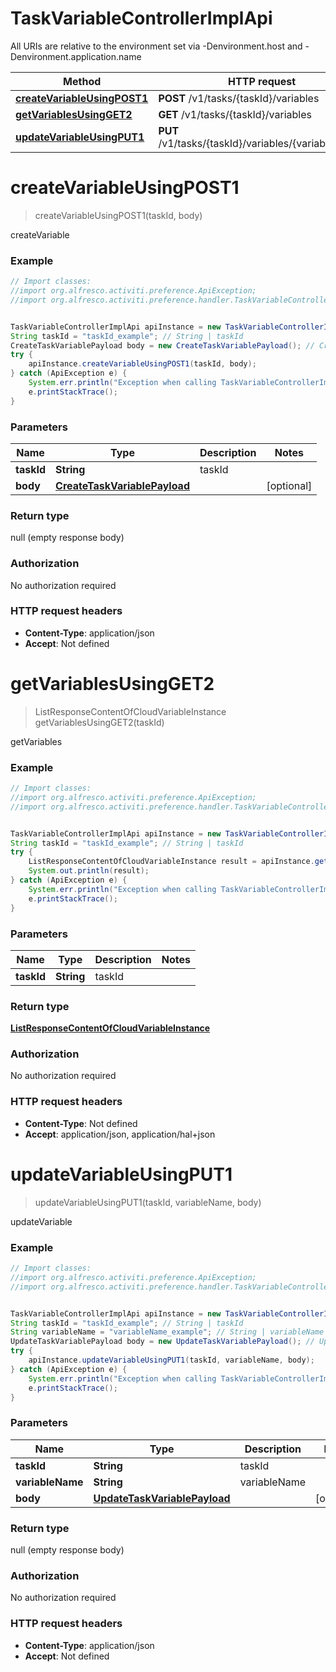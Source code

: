 # TaskVariableControllerImplApi

All URIs are relative to the environment set via -Denvironment.host and -Denvironment.application.name

Method | HTTP request | Description
------------- | ------------- | -------------
[**createVariableUsingPOST1**](TaskVariableControllerImplApi.md#createVariableUsingPOST1) | **POST** /v1/tasks/{taskId}/variables | createVariable
[**getVariablesUsingGET2**](TaskVariableControllerImplApi.md#getVariablesUsingGET2) | **GET** /v1/tasks/{taskId}/variables | getVariables
[**updateVariableUsingPUT1**](TaskVariableControllerImplApi.md#updateVariableUsingPUT1) | **PUT** /v1/tasks/{taskId}/variables/{variableName} | updateVariable

<a name="createVariableUsingPOST1"></a>
# **createVariableUsingPOST1**
> createVariableUsingPOST1(taskId, body)

createVariable

### Example
```java
// Import classes:
//import org.alfresco.activiti.preference.ApiException;
//import org.alfresco.activiti.preference.handler.TaskVariableControllerImplApi;


TaskVariableControllerImplApi apiInstance = new TaskVariableControllerImplApi();
String taskId = "taskId_example"; // String | taskId
CreateTaskVariablePayload body = new CreateTaskVariablePayload(); // CreateTaskVariablePayload | 
try {
    apiInstance.createVariableUsingPOST1(taskId, body);
} catch (ApiException e) {
    System.err.println("Exception when calling TaskVariableControllerImplApi#createVariableUsingPOST1");
    e.printStackTrace();
}
```

### Parameters

Name | Type | Description  | Notes
------------- | ------------- | ------------- | -------------
 **taskId** | **String**| taskId |
 **body** | [**CreateTaskVariablePayload**](CreateTaskVariablePayload.md)|  | [optional]

### Return type

null (empty response body)

### Authorization

No authorization required

### HTTP request headers

 - **Content-Type**: application/json
 - **Accept**: Not defined

<a name="getVariablesUsingGET2"></a>
# **getVariablesUsingGET2**
> ListResponseContentOfCloudVariableInstance getVariablesUsingGET2(taskId)

getVariables

### Example
```java
// Import classes:
//import org.alfresco.activiti.preference.ApiException;
//import org.alfresco.activiti.preference.handler.TaskVariableControllerImplApi;


TaskVariableControllerImplApi apiInstance = new TaskVariableControllerImplApi();
String taskId = "taskId_example"; // String | taskId
try {
    ListResponseContentOfCloudVariableInstance result = apiInstance.getVariablesUsingGET2(taskId);
    System.out.println(result);
} catch (ApiException e) {
    System.err.println("Exception when calling TaskVariableControllerImplApi#getVariablesUsingGET2");
    e.printStackTrace();
}
```

### Parameters

Name | Type | Description  | Notes
------------- | ------------- | ------------- | -------------
 **taskId** | **String**| taskId |

### Return type

[**ListResponseContentOfCloudVariableInstance**](ListResponseContentOfCloudVariableInstance.md)

### Authorization

No authorization required

### HTTP request headers

 - **Content-Type**: Not defined
 - **Accept**: application/json, application/hal+json

<a name="updateVariableUsingPUT1"></a>
# **updateVariableUsingPUT1**
> updateVariableUsingPUT1(taskId, variableName, body)

updateVariable

### Example
```java
// Import classes:
//import org.alfresco.activiti.preference.ApiException;
//import org.alfresco.activiti.preference.handler.TaskVariableControllerImplApi;


TaskVariableControllerImplApi apiInstance = new TaskVariableControllerImplApi();
String taskId = "taskId_example"; // String | taskId
String variableName = "variableName_example"; // String | variableName
UpdateTaskVariablePayload body = new UpdateTaskVariablePayload(); // UpdateTaskVariablePayload | 
try {
    apiInstance.updateVariableUsingPUT1(taskId, variableName, body);
} catch (ApiException e) {
    System.err.println("Exception when calling TaskVariableControllerImplApi#updateVariableUsingPUT1");
    e.printStackTrace();
}
```

### Parameters

Name | Type | Description  | Notes
------------- | ------------- | ------------- | -------------
 **taskId** | **String**| taskId |
 **variableName** | **String**| variableName |
 **body** | [**UpdateTaskVariablePayload**](UpdateTaskVariablePayload.md)|  | [optional]

### Return type

null (empty response body)

### Authorization

No authorization required

### HTTP request headers

 - **Content-Type**: application/json
 - **Accept**: Not defined

